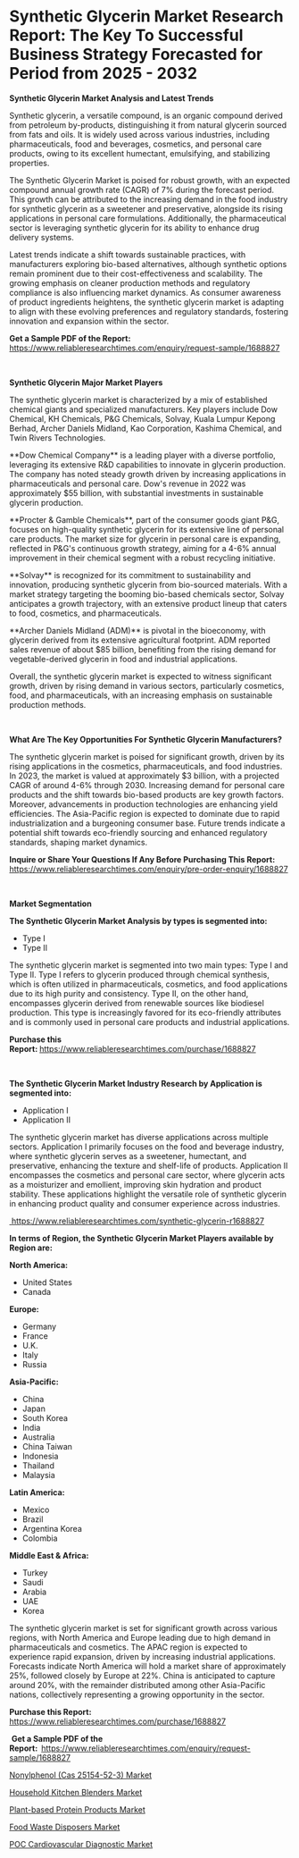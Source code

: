 <p><h1>Synthetic Glycerin Market Research Report: The Key To Successful Business Strategy Forecasted for Period from 2025 - 2032</h1></p><p><strong>Synthetic Glycerin Market Analysis and Latest Trends</strong></p>
<p><p>Synthetic glycerin, a versatile compound, is an organic compound derived from petroleum by-products, distinguishing it from natural glycerin sourced from fats and oils. It is widely used across various industries, including pharmaceuticals, food and beverages, cosmetics, and personal care products, owing to its excellent humectant, emulsifying, and stabilizing properties.</p><p>The Synthetic Glycerin Market is poised for robust growth, with an expected compound annual growth rate (CAGR) of 7% during the forecast period. This growth can be attributed to the increasing demand in the food industry for synthetic glycerin as a sweetener and preservative, alongside its rising applications in personal care formulations. Additionally, the pharmaceutical sector is leveraging synthetic glycerin for its ability to enhance drug delivery systems.</p><p>Latest trends indicate a shift towards sustainable practices, with manufacturers exploring bio-based alternatives, although synthetic options remain prominent due to their cost-effectiveness and scalability. The growing emphasis on cleaner production methods and regulatory compliance is also influencing market dynamics. As consumer awareness of product ingredients heightens, the synthetic glycerin market is adapting to align with these evolving preferences and regulatory standards, fostering innovation and expansion within the sector.</p></p>
<p><strong>Get a Sample PDF of the Report:&nbsp;</strong> <a href="https://www.reliableresearchtimes.com/enquiry/request-sample/1688827?utm_campaign=1558&utm_medium=2&utm_source=Github&utm_content=ia&utm_term=06012025&utm_id=synthetic-glycerin">https://www.reliableresearchtimes.com/enquiry/request-sample/1688827</a></p>
<p>&nbsp;</p>
<p><strong>Synthetic Glycerin Major Market Players</strong></p>
<p><p>The synthetic glycerin market is characterized by a mix of established chemical giants and specialized manufacturers. Key players include Dow Chemical, KH Chemicals, P&G Chemicals, Solvay, Kuala Lumpur Kepong Berhad, Archer Daniels Midland, Kao Corporation, Kashima Chemical, and Twin Rivers Technologies.</p><p>**Dow Chemical Company** is a leading player with a diverse portfolio, leveraging its extensive R&D capabilities to innovate in glycerin production. The company has noted steady growth driven by increasing applications in pharmaceuticals and personal care. Dow's revenue in 2022 was approximately $55 billion, with substantial investments in sustainable glycerin production.</p><p>**Procter & Gamble Chemicals**, part of the consumer goods giant P&G, focuses on high-quality synthetic glycerin for its extensive line of personal care products. The market size for glycerin in personal care is expanding, reflected in P&G's continuous growth strategy, aiming for a 4-6% annual improvement in their chemical segment with a robust recycling initiative.</p><p>**Solvay** is recognized for its commitment to sustainability and innovation, producing synthetic glycerin from bio-sourced materials. With a market strategy targeting the booming bio-based chemicals sector, Solvay anticipates a growth trajectory, with an extensive product lineup that caters to food, cosmetics, and pharmaceuticals.</p><p>**Archer Daniels Midland (ADM)** is pivotal in the bioeconomy, with glycerin derived from its extensive agricultural footprint. ADM reported sales revenue of about $85 billion, benefiting from the rising demand for vegetable-derived glycerin in food and industrial applications.</p><p>Overall, the synthetic glycerin market is expected to witness significant growth, driven by rising demand in various sectors, particularly cosmetics, food, and pharmaceuticals, with an increasing emphasis on sustainable production methods.</p></p>
<p>&nbsp;</p>
<p><strong>What Are The Key Opportunities For Synthetic Glycerin Manufacturers?</strong></p>
<p><p>The synthetic glycerin market is poised for significant growth, driven by its rising applications in the cosmetics, pharmaceuticals, and food industries. In 2023, the market is valued at approximately $3 billion, with a projected CAGR of around 4-6% through 2030. Increasing demand for personal care products and the shift towards bio-based products are key growth factors. Moreover, advancements in production technologies are enhancing yield efficiencies. The Asia-Pacific region is expected to dominate due to rapid industrialization and a burgeoning consumer base. Future trends indicate a potential shift towards eco-friendly sourcing and enhanced regulatory standards, shaping market dynamics.</p></p>
<p><strong>Inquire or Share Your Questions If Any Before Purchasing This Report:</strong> <a href="https://www.reliableresearchtimes.com/enquiry/pre-order-enquiry/1688827?utm_campaign=1558&utm_medium=2&utm_source=Github&utm_content=ia&utm_term=06012025&utm_id=synthetic-glycerin">https://www.reliableresearchtimes.com/enquiry/pre-order-enquiry/1688827</a></p>
<p>&nbsp;</p>
<p><strong>Market Segmentation</strong></p>
<p><strong>The Synthetic Glycerin Market Analysis by types is segmented into:</strong></p>
<p><ul><li>Type I</li><li>Type II</li></ul></p>
<p><p>The synthetic glycerin market is segmented into two main types: Type I and Type II. Type I refers to glycerin produced through chemical synthesis, which is often utilized in pharmaceuticals, cosmetics, and food applications due to its high purity and consistency. Type II, on the other hand, encompasses glycerin derived from renewable sources like biodiesel production. This type is increasingly favored for its eco-friendly attributes and is commonly used in personal care products and industrial applications.</p></p>
<p><strong>Purchase this Report:&nbsp;</strong><a href="https://www.reliableresearchtimes.com/purchase/1688827?utm_campaign=1558&utm_medium=2&utm_source=Github&utm_content=ia&utm_term=06012025&utm_id=synthetic-glycerin">https://www.reliableresearchtimes.com/purchase/1688827</a></p>
<p>&nbsp;</p>
<p><strong>The Synthetic Glycerin Market Industry Research by Application is segmented into:</strong></p>
<p><ul><li>Application I</li><li>Application II</li></ul></p>
<p><p>The synthetic glycerin market has diverse applications across multiple sectors. Application I primarily focuses on the food and beverage industry, where synthetic glycerin serves as a sweetener, humectant, and preservative, enhancing the texture and shelf-life of products. Application II encompasses the cosmetics and personal care sector, where glycerin acts as a moisturizer and emollient, improving skin hydration and product stability. These applications highlight the versatile role of synthetic glycerin in enhancing product quality and consumer experience across industries.</p></p>
<p><a href="https://www.reliableresearchtimes.com/synthetic-glycerin-r1688827?utm_campaign=1558&utm_medium=2&utm_source=Github&utm_content=ia&utm_term=06012025&utm_id=synthetic-glycerin">&nbsp;https://www.reliableresearchtimes.com/synthetic-glycerin-r1688827</a></p>
<p><strong>In terms of Region, the Synthetic Glycerin Market Players available by Region are:</strong></p>
<p>
    <p> <strong> North America: </strong>
        <ul>
            <li>United States</li>
            <li>Canada</li>
        </ul>
        </p> 
    <p> <strong> Europe: </strong>
        <ul>
            <li>Germany</li>
            <li>France</li>
            <li>U.K.</li>
            <li>Italy</li>
            <li>Russia</li>
        </ul>
        </p> 
    <p> <strong> Asia-Pacific: </strong>
        <ul>
            <li>China</li>
            <li>Japan</li>
            <li>South Korea</li>
            <li>India</li>
            <li>Australia</li>
            <li>China Taiwan</li>
            <li>Indonesia</li>
            <li>Thailand</li>
            <li>Malaysia</li>
        </ul>
        </p> 
    <p> <strong> Latin America: </strong>
        <ul>
            <li>Mexico</li>
            <li>Brazil</li>
            <li>Argentina Korea</li>
            <li>Colombia</li>
        </ul>
        </p> 
    <p> <strong> Middle East & Africa: </strong>
        <ul>
            <li>Turkey</li>
            <li>Saudi</li>
            <li>Arabia</li>
            <li>UAE</li>
            <li>Korea</li>
        </ul>
    </p>
    </p>
<p><p>The synthetic glycerin market is set for significant growth across various regions, with North America and Europe leading due to high demand in pharmaceuticals and cosmetics. The APAC region is expected to experience rapid expansion, driven by increasing industrial applications. Forecasts indicate North America will hold a market share of approximately 25%, followed closely by Europe at 22%. China is anticipated to capture around 20%, with the remainder distributed among other Asia-Pacific nations, collectively representing a growing opportunity in the sector.</p></p>
<p><strong>Purchase this Report: </strong><a href="https://www.reliableresearchtimes.com/purchase/1688827?utm_campaign=1558&utm_medium=2&utm_source=Github&utm_content=ia&utm_term=06012025&utm_id=synthetic-glycerin">https://www.reliableresearchtimes.com/purchase/1688827</a></p>
<p>&nbsp;<strong>Get a Sample PDF of the Report:&nbsp;&nbsp;</strong><a href="https://www.reliableresearchtimes.com/enquiry/request-sample/1688827?utm_campaign=1558&utm_medium=2&utm_source=Github&utm_content=ia&utm_term=06012025&utm_id=synthetic-glycerin">https://www.reliableresearchtimes.com/enquiry/request-sample/1688827</a></p>
<p><strong></strong></p>
<p><p><a href="https://github.com/willjis/Market-Research-Report-List-1/blob/main/nonylphenol-cas-25154-52-3-market.md?utm_campaign=1558&utm_medium=2&utm_source=Github&utm_content=ia&utm_term=06012025&utm_id=synthetic-glycerin">Nonylphenol (Cas 25154-52-3) Market</a></p><p><a href="https://www.linkedin.com/pulse/household-kitchen-blenders-market-revolution-2025-2032-trends-zylye?utm_campaign=1558&utm_medium=2&utm_source=Github&utm_content=ia&utm_term=06012025&utm_id=synthetic-glycerin">Household Kitchen Blenders Market</a></p><p><a href="https://www.linkedin.com/pulse/swot-analysis-regional-outlook-deployment-revenue-forecasts-global-mddsf?utm_campaign=1558&utm_medium=2&utm_source=Github&utm_content=ia&utm_term=06012025&utm_id=synthetic-glycerin">Plant-based Protein Products Market</a></p><p><a href="https://www.linkedin.com/pulse/empowering-stakeholders-insights-from-food-waste-disposers-market-sygrf?utm_campaign=1558&utm_medium=2&utm_source=Github&utm_content=ia&utm_term=06012025&utm_id=synthetic-glycerin">Food Waste Disposers Market</a></p><p><a href="https://www.linkedin.com/pulse/global-poc-cardiovascular-diagnostic-market-exploring-share-gnqcf?utm_campaign=1558&utm_medium=2&utm_source=Github&utm_content=ia&utm_term=06012025&utm_id=synthetic-glycerin">POC Cardiovascular Diagnostic Market</a></p></p>